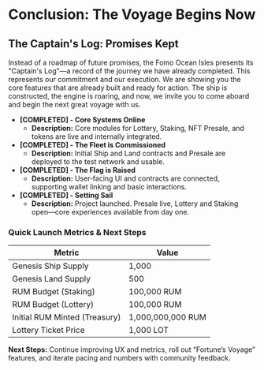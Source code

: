 # Conclusion: The Voyage Begins Now

## The Captain's Log: Promises Kept

Instead of a roadmap of future promises, the Fomo Ocean Isles presents its "Captain's Log"—a record of the journey we have already completed. This represents our commitment and our execution. We are showing you the core features that are already built and ready for action. The ship is constructed, the engine is roaring, and now, we invite you to come aboard and begin the next great voyage with us.

* **\[COMPLETED] - Core Systems Online**
  * **Description:** Core modules for Lottery, Staking, NFT Presale, and tokens are live and internally integrated.
* **\[COMPLETED] - The Fleet is Commissioned**
  * **Description:** Initial Ship and Land contracts and Presale are deployed to the test network and usable.
* **\[COMPLETED] - The Flag is Raised**
  * **Description:** User‑facing UI and contracts are connected, supporting wallet linking and basic interactions.
* **\[COMPLETED] - Setting Sail**
  * **Description:** Project launched. Presale live, Lottery and Staking open—core experiences available from day one.

### Quick Launch Metrics & Next Steps

| Metric                        | Value             |
| ----------------------------- | ----------------- |
| Genesis Ship Supply           | 1,000             |
| Genesis Land Supply           | 500               |
| RUM Budget (Staking)          | 100,000 RUM       |
| RUM Budget (Lottery)          | 100,000 RUM       |
| Initial RUM Minted (Treasury) | 1,000,000,000 RUM |
| Lottery Ticket Price          | 1,000 LOT         |

**Next Steps:** Continue improving UX and metrics, roll out “Fortune’s Voyage” features, and iterate pacing and numbers with community feedback.
